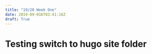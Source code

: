 ```yaml
---
title: "19/20 Week One"
date: 2019-09-016T03:41:16Z
draft: True
---
```


# Testing switch to hugo site folder
